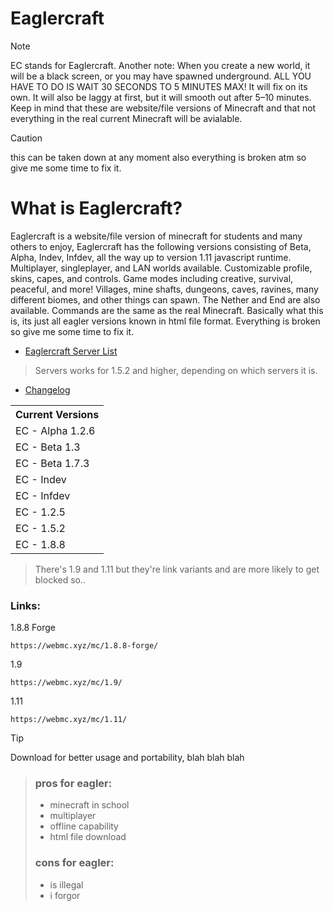 # Eaglercraft
> [!NOTE]
> EC stands for Eaglercraft.
> Another note: When you create a new world, it will be a black screen, or you may have spawned underground. ALL YOU HAVE TO DO IS WAIT 30 SECONDS TO 5 MINUTES MAX! It will fix on its own. It will also be laggy at first, but it will smooth out after 5–10 minutes. Keep in mind that these are website/file versions of Minecraft and that not everything in the real current Minecraft will be avialable.

> [!CAUTION]
this can be taken down at any moment
also everything is broken atm so give me some time to fix it.

# What is Eaglercraft?
Eaglercraft is a website/file version of minecraft for students and many others to enjoy, Eaglercraft has the following versions consisting of Beta, Alpha, Indev, Infdev, all the way up to version 1.11 javascript runtime. Multiplayer, singleplayer, and LAN worlds available. Customizable profile, skins, capes, and controls. Game modes including creative, survival, peaceful, and more! Villages, mine shafts, dungeons, caves, ravines, many different biomes, and other things can spawn. The Nether and End are also available. Commands are the same as the real Minecraft. Basically what this is, its just all eagler versions known in html file format. Everything is broken so give me some time to fix it.
- [Eaglercraft Server List](https://github.com/Dthesle/eagler/blob/main/SERVERS.md)
> Servers works for 1.5.2 and higher, depending on which servers it is.
- [Changelog](https://github.com/Dthesle/eagler/blob/main/CHANGELOG.md)

<table>
  <tr>
    <th>Current Versions</th>
  </tr>
  <tr>
    <td>EC - Alpha 1.2.6</td>
  </tr>
  <tr>
    <td>EC - Beta 1.3</td>
  </tr>
  <tr>
    <td>EC - Beta 1.7.3</td>
     </tr>
  <tr>
    <td>EC - Indev</td>
  </tr>
  <tr>
    <td>EC - Infdev</td>
     </tr>
  <tr>
    <td>EC - 1.2.5</td>
  </tr>
  <tr>
    <td>EC - 1.5.2</td>
     </tr>
  <tr>
    <td>EC - 1.8.8</td>
  </tr>
</table>

> There's 1.9 and 1.11 but they're link variants and are more likely to get blocked so..
### Links:
1.8.8 Forge
```
https://webmc.xyz/mc/1.8.8-forge/
```
1.9
```
https://webmc.xyz/mc/1.9/
```
1.11
```
https://webmc.xyz/mc/1.11/
```
> [!TIP]
> Download for better usage and portability, blah blah blah

> ### pros for eagler:
> - minecraft in school
> - multiplayer
> - offline capability
> - html file download
> ### cons for eagler:
> -  is illegal
> -  i forgor
